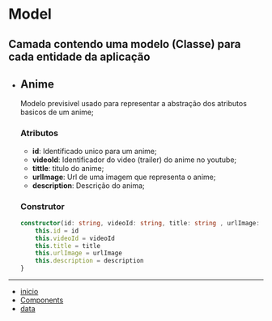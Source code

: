 # Model

Camada contendo uma modelo (Classe) para cada entidade da aplicação
---

* ## Anime
    Modelo previsivel usado para representar a abstração dos atributos basicos de um anime;

    ### Atributos
    * **id**: Identificado unico para um anime;
    * **videoId**: Identificador do video (trailer) do anime no youtube;
    * **tittle**: titulo do anime;
    * **urlImage**: Url de uma imagem que representa o anime;
    * **description**: Descrição do anima;

    ### Construtor
    ```ts
    constructor(id: string, videoId: string, title: string , urlImage: string, description: string) {
        this.id = id
        this.videoId = videoId
        this.title = title
        this.urlImage = urlImage
        this.description = description
    }
    ```
---

* [inicio](../README.md)
* [Components](./components.md)
* [data](./data.md)
